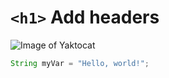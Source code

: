 # `<h1>` Add headers

![Image of Yaktocat](https://octodex.github.com/images/yaktocat.png)

```java
String myVar = "Hello, world!";
```
